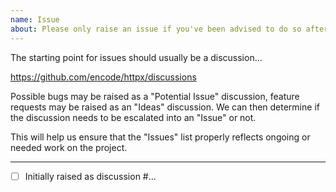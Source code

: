 ```yaml
---
name: Issue
about: Please only raise an issue if you've been advised to do so after discussion. Thanks! 🙏
---
```


The starting point for issues should usually be a discussion...

https://github.com/encode/httpx/discussions

Possible bugs may be raised as a "Potential Issue" discussion, feature requests may be raised as an "Ideas" discussion. We can then determine if the discussion needs to be escalated into an "Issue" or not.

This will help us ensure that the "Issues" list properly reflects ongoing or needed work on the project.

---

- [ ] Initially raised as discussion #...

